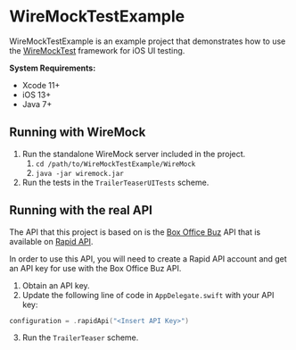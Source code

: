 # WireMockTestExample

WireMockTestExample is an example project that demonstrates how to use the [WireMockTest](https://github.com/wescarlan/WireMockTest) framework for iOS UI testing.

**System Requirements:**

* Xcode 11+
* iOS 13+
* Java 7+

## Running with WireMock

1. Run the standalone WireMock server included in the project.
    1. `cd /path/to/WireMockTestExample/WireMock`
    2. `java -jar wiremock.jar`
3. Run the tests in the `TrailerTeaserUITests` scheme.

## Running with the real API

The API that this project is based on is the [Box Office Buz](https://rapidapi.com/boxofficebuz/api/Box%20Office%20Buz) API that is available on [Rapid API](https://rapidapi.com/).

In order to use this API, you will need to create a Rapid API account and get an API key for use with the Box Office Buz API.

1. Obtain an API key.
2. Update the following line of code in `AppDelegate.swift` with your API key:
```swift
configuration = .rapidApi("<Insert API Key>")
```
3. Run the `TrailerTeaser` scheme.
